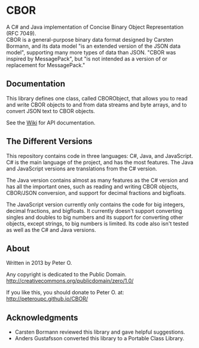 CBOR
====

A C# and Java implementation of Concise Binary Object Representation (RFC 7049).  
CBOR is a general-purpose binary data format designed by Carsten 
Bormann, and its data model "is an extended version of the JSON data model",
supporting many more types of data than JSON. "CBOR was inspired by 
MessagePack", but "is not intended as a version of or replacement for 
MessagePack."

Documentation
------------

This library defines one class, called CBORObject, that allows you to read and
write CBOR objects to and from data streams and byte arrays, and to convert JSON
text to CBOR objects.

See the [Wiki](https://github.com/peteroupc/CBOR/wiki) for API documentation.

The Different Versions
-----------

This repository contains code in three languages: C#, Java, and JavaScript.
C# is the main language of the project, and has the most features.  The Java
and JavaScript versions are translations from the C# version. 

The Java version contains almost as many features as the C# version
and has all the important ones, such as reading and writing CBOR objects,
CBOR/JSON conversion, and support for decimal fractions and bigfloats.

The JavaScript version currently only contains the code for big integers,
decimal fractions, and bigfloats.  It currently doesn't support converting
singles and doubles to big numbers and its support for converting other
objects, except strings, to big numbers is limited.  Its code also isn't tested
as well as the C# and Java versions.

About
-----------

Written in 2013 by Peter O.

Any copyright is dedicated to the Public Domain.
http://creativecommons.org/publicdomain/zero/1.0/

If you like this, you should donate to Peter O.
at: http://peteroupc.github.io/CBOR/

Acknowledgments
-----------

* Carsten Bormann reviewed this library and gave helpful suggestions.
* Anders Gustafsson converted this library to a Portable Class Library.